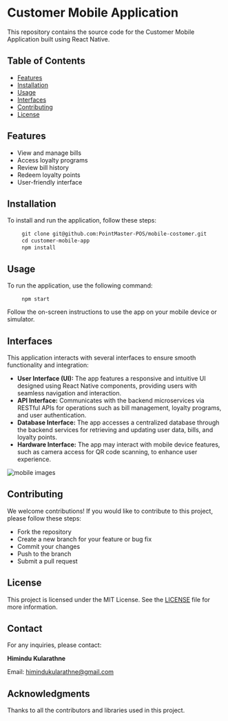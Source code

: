 <body>
    <h1>Customer Mobile Application</h1>
    <p>This repository contains the source code for the Customer Mobile Application built using React Native.</p>

<h2>Table of Contents</h2>
<ul>
    <li><a href="#features">Features</a></li>
    <li><a href="#installation">Installation</a></li>
    <li><a href="#usage">Usage</a></li>
    <li><a href="#interfaces">Interfaces</a></li>
    <li><a href="#contributing">Contributing</a></li>
    <li><a href="#license">License</a></li>
</ul>

<h2 id="features">Features</h2>
<ul>
    <li>View and manage bills</li>
    <li>Access loyalty programs</li>
    <li>Review bill history</li>
    <li>Redeem loyalty points</li>
    <li>User-friendly interface</li>
</ul>

<h2 id="installation">Installation</h2>
<p>To install and run the application, follow these steps:</p>
<pre>
    <code>git clone git@github.com:PointMaster-POS/mobile-costomer.git</code>
    <code>cd customer-mobile-app</code>
    <code>npm install</code>
</pre>

<h2 id="usage">Usage</h2>
<p>To run the application, use the following command:</p>
<pre>
    <code>npm start</code>
</pre>
<p>Follow the on-screen instructions to use the app on your mobile device or simulator.</p>

<h2 id="interfaces">Interfaces</h2>
<p>This application interacts with several interfaces to ensure smooth functionality and integration:</p>
<ul>
    <li><strong>User Interface (UI):</strong> The app features a responsive and intuitive UI designed using React Native components, providing users with seamless navigation and interaction.</li>
    <li><strong>API Interface:</strong> Communicates with the backend microservices via RESTful APIs for operations such as bill management, loyalty programs, and user authentication.</li>
    <li><strong>Database Interface:</strong> The app accesses a centralized database through the backend services for retrieving and updating user data, bills, and loyalty points.</li>
    <li><strong>Hardware Interface:</strong> The app may interact with mobile device features, such as camera access for QR code scanning, to enhance user experience.</li>
</ul>

![mobile images](https://github.com/user-attachments/assets/3a41c17a-ff1f-461e-b2e7-386bea810d8c)




<h2 id="contributing">Contributing</h2>
<p>We welcome contributions! If you would like to contribute to this project, please follow these steps:</p>
<ul>
    <li>Fork the repository</li>
    <li>Create a new branch for your feature or bug fix</li>
    <li>Commit your changes</li>
    <li>Push to the branch</li>
    <li>Submit a pull request</li>
</ul>

<h2 id="license">License</h2>
<p>This project is licensed under the MIT License. See the <a href="LICENSE">LICENSE</a> file for more information.</p>

<h2>Contact</h2>
<p>For any inquiries, please contact:</p>
<p><strong>Himindu Kularathne</strong></p>
<p>Email: <a href="mailto:himindukularathne@gmail.com">himindukularathne@gmail.com</a></p>

<h2>Acknowledgments</h2>
<p>Thanks to all the contributors and libraries used in this project.</p>
</body>
